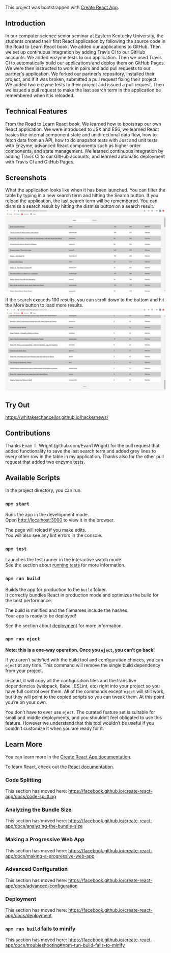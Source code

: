 This project was bootstrapped with [Create React App](https://github.com/facebook/create-react-app).

## Introduction

In our computer science senior seminar at Eastern Kentucky University, the students created their first React application by following the source code in the Road to Learn React book. We added our applications to GitHub. Then we set up continuous integration by adding Travis CI to our GitHub accounts. We added enzyme tests to our application. Then we used Travis CI to automatically build our applications and deploy them on GitHub Pages. We were then instructed to work in pairs and add pull requests to our partner's application. We forked our partner's repository, installed their project, and if it was broken, submitted a pull request fixing their project. We added two enzyme tests to their project and issued a pull request. Then we issued a pull request to make the last search term in the application be remembered when it is reloaded.

## Technical Features

From the Road to Learn React book, We learned how to bootstrap our own React application. We were introduced to JSX and ES6, we learned React basics like internal component state and unidirectional data flow, how to fetch data from an API, how to do snapshot tests with Jest and unit tests with Enzyme, advanced React components such as higher order components, and state management. We learned continuous integration by adding Travis CI to our GitHub accounts, and learned automatic deployment with Travis CI and GitHub Pages.

## Screenshots

What the application looks like when it has been launched. You can filter the table by typing in a new search term and hitting the Search button. If you reload the application, the last search term will be remembered. You can dismiss a search result by hitting the dismiss button on a search result.
![](/images/Screenshot1.PNG)

If the search exceeds 100 results, you can scroll down to the bottom and hit the More button to load more results.
![](/images/Screenshot2.PNG)

## Try Out

https://whitakerchancellor.github.io/hackernews/

## Contributions

Thanks Evan T. Wright (github.com/EvanTWright) for the pull request that added functionality to save the last search term and added grey lines to every other row in the table in my application. Thanks also for the other pull request that added two enzyme tests.

## Available Scripts

In the project directory, you can run:

### `npm start`

Runs the app in the development mode.<br />
Open [http://localhost:3000](http://localhost:3000) to view it in the browser.

The page will reload if you make edits.<br />
You will also see any lint errors in the console.

### `npm test`

Launches the test runner in the interactive watch mode.<br />
See the section about [running tests](https://facebook.github.io/create-react-app/docs/running-tests) for more information.

### `npm run build`

Builds the app for production to the `build` folder.<br />
It correctly bundles React in production mode and optimizes the build for the best performance.

The build is minified and the filenames include the hashes.<br />
Your app is ready to be deployed!

See the section about [deployment](https://facebook.github.io/create-react-app/docs/deployment) for more information.

### `npm run eject`

**Note: this is a one-way operation. Once you `eject`, you can’t go back!**

If you aren’t satisfied with the build tool and configuration choices, you can `eject` at any time. This command will remove the single build dependency from your project.

Instead, it will copy all the configuration files and the transitive dependencies (webpack, Babel, ESLint, etc) right into your project so you have full control over them. All of the commands except `eject` will still work, but they will point to the copied scripts so you can tweak them. At this point you’re on your own.

You don’t have to ever use `eject`. The curated feature set is suitable for small and middle deployments, and you shouldn’t feel obligated to use this feature. However we understand that this tool wouldn’t be useful if you couldn’t customize it when you are ready for it.

## Learn More

You can learn more in the [Create React App documentation](https://facebook.github.io/create-react-app/docs/getting-started).

To learn React, check out the [React documentation](https://reactjs.org/).

### Code Splitting

This section has moved here: https://facebook.github.io/create-react-app/docs/code-splitting

### Analyzing the Bundle Size

This section has moved here: https://facebook.github.io/create-react-app/docs/analyzing-the-bundle-size

### Making a Progressive Web App

This section has moved here: https://facebook.github.io/create-react-app/docs/making-a-progressive-web-app

### Advanced Configuration

This section has moved here: https://facebook.github.io/create-react-app/docs/advanced-configuration

### Deployment

This section has moved here: https://facebook.github.io/create-react-app/docs/deployment

### `npm run build` fails to minify

This section has moved here: https://facebook.github.io/create-react-app/docs/troubleshooting#npm-run-build-fails-to-minify
